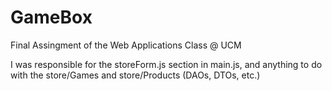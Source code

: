 # GameBox

Final Assingment of the Web Applications Class @ UCM

I was responsible for the storeForm.js section in main.js, and anything to do with the store/Games and store/Products (DAOs, DTOs, etc.)
